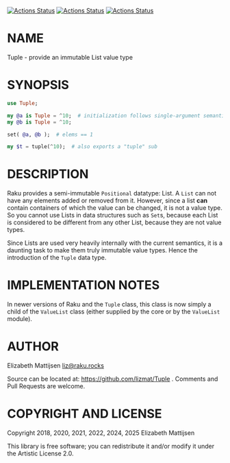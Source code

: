 [![Actions Status](https://github.com/lizmat/Tuple/actions/workflows/linux.yml/badge.svg)](https://github.com/lizmat/Tuple/actions) [![Actions Status](https://github.com/lizmat/Tuple/actions/workflows/macos.yml/badge.svg)](https://github.com/lizmat/Tuple/actions) [![Actions Status](https://github.com/lizmat/Tuple/actions/workflows/windows.yml/badge.svg)](https://github.com/lizmat/Tuple/actions)

NAME
====

Tuple - provide an immutable List value type

SYNOPSIS
========

```raku
use Tuple;

my @a is Tuple = ^10;  # initialization follows single-argument semantics
my @b is Tuple = ^10;

set( @a, @b );  # elems == 1

my $t = tuple(^10);  # also exports a "tuple" sub
```

DESCRIPTION
===========

Raku provides a semi-immutable `Positional` datatype: List. A `List` can not have any elements added or removed from it. However, since a list **can** contain containers of which the value can be changed, it is not a value type. So you cannot use Lists in data structures such as `Set`s, because each List is considered to be different from any other List, because they are not value types.

Since Lists are used very heavily internally with the current semantics, it is a daunting task to make them truly immutable value types. Hence the introduction of the `Tuple` data type.

IMPLEMENTATION NOTES
====================

In newer versions of Raku and the `Tuple` class, this class is now simply a child of the `ValueList` class (either supplied by the core or by the `ValueList` module).

AUTHOR
======

Elizabeth Mattijsen <liz@raku.rocks>

Source can be located at: https://github.com/lizmat/Tuple . Comments and Pull Requests are welcome.

COPYRIGHT AND LICENSE
=====================

Copyright 2018, 2020, 2021, 2022, 2024, 2025 Elizabeth Mattijsen

This library is free software; you can redistribute it and/or modify it under the Artistic License 2.0.

